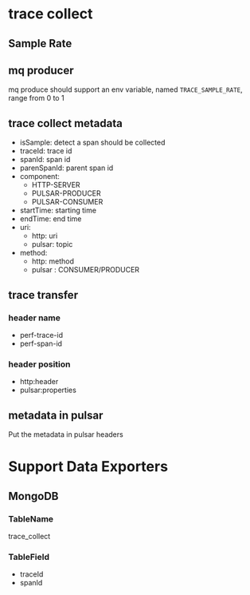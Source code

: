 # trace collect
## Sample Rate
## mq producer
mq produce should support an env variable, named `TRACE_SAMPLE_RATE`, range from 0 to 1
## trace collect metadata
- isSample: detect a span should be collected
- traceId: trace id
- spanId: span id
- parenSpanId: parent span id
- component:
    - HTTP-SERVER
    - PULSAR-PRODUCER
    - PULSAR-CONSUMER
- startTime: starting time
- endTime: end time
- uri: 
    - http: uri
    - pulsar: topic
- method:
    - http: method
    - pulsar : CONSUMER/PRODUCER
## trace transfer
### header name
- perf-trace-id
- perf-span-id
### header position
- http:header
- pulsar:properties
## metadata in pulsar
Put the metadata in pulsar headers
# Support Data Exporters
## MongoDB
### TableName
trace_collect
### TableField
- traceId
- spanId

